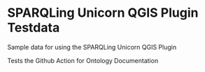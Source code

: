 # SPARQLing Unicorn QGIS Plugin Testdata

Sample data for using the SPARQLing Unicorn QGIS Plugin
 
Tests the Github Action for Ontology Documentation 
